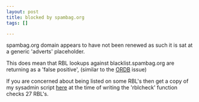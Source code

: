 ```yaml
--- 
layout: post
title: blocked by spambag.org
tags: []

---
```

spambag.org domain appears to have not been renewed as such it is sat at a generic 'adverts' placeholder.

This does mean that RBL lookups against blacklist.spambag.org are returning as a 'false positive', (similar to the <a href="http://www.saiweb.co.uk/windows/blocked-by-ordb">ORDB</a> issue)

If you are concerned about being listed on some RBL's then get a copy of my sysadmin script <a href="http://www.saiweb.co.uk/sysadmin">here</a> at the time of writing the 'rblcheck' function checks 27 RBL's.

